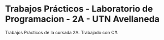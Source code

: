# Trabajos Prácticos - Laboratorio de Programacion - 2A - UTN Avellaneda
Trabajos Prácticos de la cursada 2A. Trabajado con C#.
